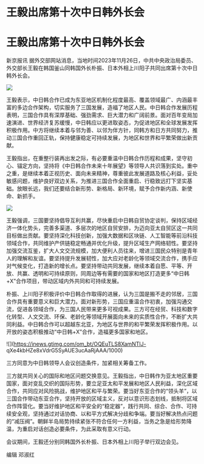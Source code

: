# 王毅出席第十次中日韩外长会

# 王毅出席第十次中日韩外长会

新京报讯
据外交部网站消息，当地时间2023年11月26日，中共中央政治局委员、外交部长王毅在韩国釜山同韩国外长朴振、日本外相上川阳子共同出席第十次中日韩外长会。

![](https://inews.gtimg.com/om_bt/OP0ksU-s2QOiZx-2Fkt8BsHBh5v8zrFmuldGgmh5DVg-4AA/1000)

王毅表示，中日韩合作已成为东亚地区机制化程度最高、覆盖领域最广、内涵最丰富的多边合作架构，切实服务了三国发展，造福了地区人民。中日韩合作发展历程表明，三国合作具有深厚基础、强劲需求、巨大潜力和广阔前景。面对百年变局加速演进、世界经济复苏缓慢，中日韩应以更进取姿态，为促进地区和全球发展发挥积极作用。中方将继续本着与邻为善、以邻为伴方针，同韩方和日方共同努力，推动三国合作重回正轨，保持健康稳定可持续发展，为地区和世界和平繁荣做出新贡献。

王毅指出，在重整行装再出发之际，有必要重温中日韩合作历程和成果，坚守初心、锚定方向，坚持将《中日韩合作未来十年展望》等领导人共识落到实处。重中之重，是继续本着正视历史、面向未来精神，尊重彼此发展道路及核心利益，妥处敏感问题，维护良好双边关系，为推进三国合作全面重启、行稳致远打下坚实基础。放眼长远，我们还要结合新形势、新格局、新环境，赋予合作新内涵、新使命、新抓手。

![](https://inews.gtimg.com/om_bt/Or7dn89ABpv10-ikaYKGxFTpXXT0uU7XEJutJvDIa4Sp4AA/1000)

王毅强调，三国要坚持倡导互利共赢，尽快重启中日韩自贸协定谈判，保持区域经济一体化势头，完善多渠道、多层次的地区自贸安排，为迈向亚太自贸区这一共同目标做出贡献。要坚持深化科技创新，加强大数据和区块链、人工智能等前沿科技领域合作，共同维护产供链稳定畅通并优化升级，提升区域生产网络韧性。要坚持加强交流互鉴，扩大人文交流规模，加大便利人员往来，增进三国民众特别是青年人的理解和友谊。要坚持提升发展韧性，加大应对老龄化等领域交流合作，携手应对气候变化，打造新的增长点。要坚持带动共同发展，继续本着自愿、平等、开放、共赢、透明和可持续原则，同周边等有需要的国家和地区打造更多“中日韩+X”合作项目，带动区域内外共同和可持续发展。

朴振、上川阳子积极评价中日韩合作取得的进展，认为三国是搬不走的邻居，三国合作具有重要意义和巨大潜力。面对新形势，三国应重温合作初衷，加强沟通交流，促进各领域合作，为三国人民带来更多可视成果。三方可在经贸、科技和数字化转型、人文交流、环保、老龄化等领域开展面向未来的实质性合作，不断扩大共同利益。中日韩合作可以超越东北亚，为地区与世界的和平繁荣发挥积极作用。以开放的姿态积极推动“中日韩+X”合作，造福更多国家和地区。

![](https://inews.gtimg.com/om_bt/OQEuTLS8XamNTlJ-
qXe4kbHZe8xVdrG5SyAUE3ucAaRjAAA/1000)

三方同意为中日韩领导人会议创造条件，加紧相关筹备工作。

三方就共同关心的国际和地区问题交换意见。王毅指出，中日韩作为亚太地区重要国家，面对变乱交织的国际形势，要立足亚太和平发展和地区人民利益，深化区域合作，共同应对风险挑战，维护地区和平与繁荣。要当好东亚合作的“领头羊”，以三国合作带动东亚合作，坚持开放的区域主义，反对以意识形态划线，抵制将区域合作阵营化。要当好维护地区和平安全的“稳定器”，践行共同、综合、合作、可持续安全观，坚持通过对话协商、以和平方式解决分歧和争端。要当好解决热点问题的“减压阀”。朝鲜半岛局势持续紧张不符合任何一方利益，当务之急是给形势降温，为重启对话创造必要条件，为此采取有意义行动。

会议期间，王毅还分别同韩国外长朴振、日本外相上川阳子举行双边会见。

编辑 邓淑红

